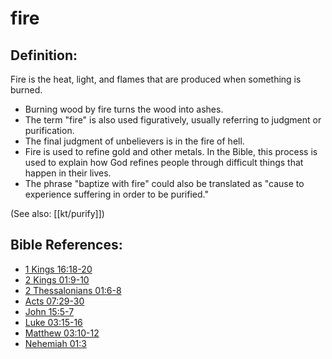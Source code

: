 # fire #

## Definition: ##

Fire is the heat, light, and flames that are produced when something is burned.

* Burning wood by fire turns the wood into ashes.
* The term "fire" is also used figuratively, usually referring to judgment or purification.
* The final judgment of unbelievers is in the fire of hell.
* Fire is used to refine gold and other metals. In the Bible, this process is used to explain how God refines people through difficult things that happen in their lives.
* The phrase "baptize with fire" could also be translated as "cause to experience suffering in order to be purified."

(See also: [[kt/purify]])

## Bible References: ##

* [1 Kings 16:18-20](en/tn/1ki/help/16/18)
* [2 Kings 01:9-10](en/tn/2ki/help/01/09)
* [2 Thessalonians 01:6-8](en/tn/2th/help/01/06)
* [Acts 07:29-30](en/tn/act/help/07/29)
* [John 15:5-7](en/tn/jhn/help/15/05)
* [Luke 03:15-16](en/tn/luk/help/03/15)
* [Matthew 03:10-12](en/tn/mat/help/03/10)
* [Nehemiah 01:3](en/tn/neh/help/01/03)